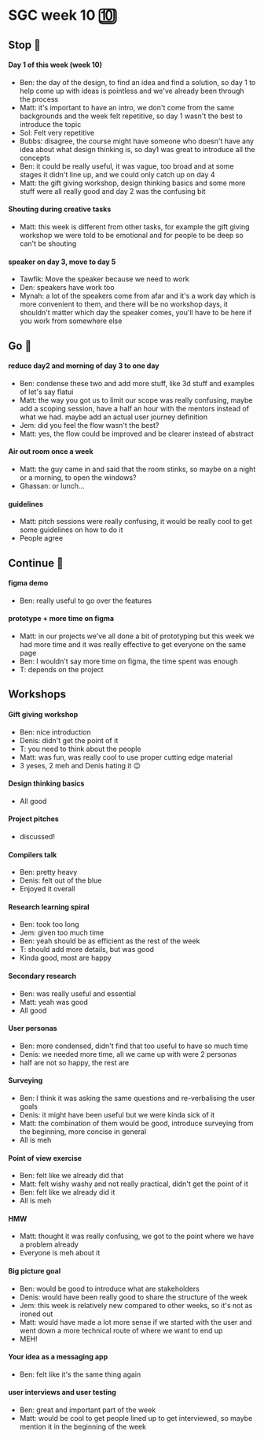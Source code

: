# SGC week 10 :keycap_ten:

## Stop :mans_shoe:

#### Day 1 of this week (week 10)

* Ben: the day of the design, to find an idea and find a solution, so day 1 to help come up with ideas is pointless and we've already been through the process
* Matt: it's important to have an intro, we don't come from the same backgrounds and the week felt repetitive, so day 1 wasn't the best to introduce the topic
* Sol: Felt very repetitive
* Bubbs: disagree, the course might have someone who doesn't have any idea about what design thinking is, so day1 was great to introduce all the concepts
* Ben: it could be really useful, it was vague, too broad and at some stages it didn't line up, and we could only catch up on day 4
* Matt: the gift giving workshop, design thinking basics and some more stuff were all really good and day 2 was the confusing bit

#### Shouting during creative tasks

* Matt: this week is different from other tasks, for example the gift giving workshop we were told to be emotional and for people to be deep so can't be shouting

#### speaker on day 3, move to day 5

* Tawfik: Move the speaker because we need to work
* Den: speakers have work too
* Mynah: a lot of the speakers come from afar and it's a work day which is more convenient to them, and there will be no workshop days, it shouldn't matter which day the speaker comes, you'll have to be here if you work from somewhere else

## Go :lipstick:

#### reduce day2 and morning of day 3 to one day

* Ben: condense these two and add more stuff, like 3d stuff and examples of let's say flatui
* Matt: the way you got us to limit our scope was really confusing, maybe add a scoping session, have a half an hour with the mentors instead of what we had. maybe add an actual user journey definition
* Jem: did you feel the flow wasn't the best?
* Matt: yes, the flow could be improved and be clearer instead of abstract

#### Air out room once a week

* Matt: the guy came in and said that the room stinks, so maybe on a night or a morning, to open the windows?
* Ghassan: or lunch...

#### guidelines

* Matt: pitch sessions were really confusing, it would be really cool to get some guidelines on how to do it
* People agree

## Continue :dress:

#### figma demo

* Ben: really useful to go over the features

#### prototype + more time on figma

* Matt: in our projects we've all done a bit of prototyping but this week we had more time and it was really effective to get everyone on the same page
* Ben: I wouldn't say more time on figma, the time spent was enough
* T: depends on the project

## Workshops

#### Gift giving workshop

* Ben: nice introduction
* Denis: didn't get the point of it
* T: you need to think about the people
* Matt: was fun, was really cool to use proper cutting edge material
* 3 yeses, 2 meh and Denis hating it :wink:

#### Design thinking basics

* All good

#### Project pitches

* discussed!

#### Compilers talk

* Ben: pretty heavy
* Denis: felt out of the blue
* Enjoyed it overall

#### Research learning spiral

* Ben: took too long
* Jem: given too much time
* Ben: yeah should be as efficient as the rest of the week
* T: should add more details, but was good
* Kinda good, most are happy

#### Secondary research

* Ben: was really useful and essential
* Matt: yeah was good
* All good

#### User personas

* Ben: more condensed, didn't find that too useful to have so much time
* Denis: we needed more time, all we came up with were 2 personas
* half are not so happy, the rest are

#### Surveying

* Ben: I think it was asking the same questions and re-verbalising the user goals
* Denis: it might have been useful but we were kinda sick of it
* Matt: the combination of them would be good, introduce surveying from the beginning, more concise in general
* All is meh

#### Point of view exercise

* Ben: felt like we already did that
* Matt: felt wishy washy and not really practical, didn't get the point of it
* Ben: felt like we already did it
* All is meh

#### HMW

* Matt: thought it was really confusing, we got to the point where we have a problem already
* Everyone is meh about it

#### Big picture goal

* Ben: would be good to introduce what are stakeholders
* Denis: would have been really good to share the structure of the week
* Jem: this week is relatively new compared to other weeks, so it's not as ironed out
* Matt: would have made a lot more sense if we started with the user and went down a more technical route of where we want to end up
* MEH!

#### Your idea as a messaging app

* Ben: felt like it's the same thing again

#### user interviews and user testing

* Ben: great and important part of the week
* Matt: would be cool to get people lined up to get interviewed, so maybe mention it in the beginning of the week
